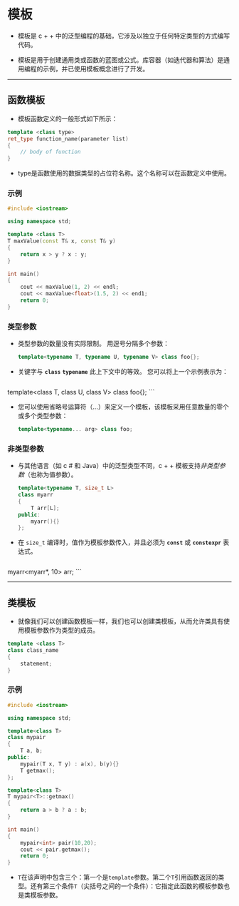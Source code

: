# 模板

- 模板是 c + + 中的泛型编程的基础，它涉及以独立于任何特定类型的方式编写代码。

- 模板是用于创建通用类或函数的蓝图或公式。库容器（如迭代器和算法）是通用编程的示例，并已使用模板概念进行了开发。



****

## 函数模板

- 模板函数定义的一般形式如下所示：

```c++
template <class type>
ret_type function_name(parameter list)
{
    // body of function
}
```

- type是函数使用的数据类型的占位符名称。这个名称可以在函数定义中使用。

### 示例

```c++
#include <iostream>

using namespace std;

template <class T>
T maxValue(const T& x, const T& y)
{
    return x > y ? x : y;
}

int main()
{
    cout << maxValue(1, 2) << endl;
    cout << maxValue<float>(1.5, 2) << end1;
    return 0;
}
```

### 类型参数

- 类型参数的数量没有实际限制。 用逗号分隔多个参数：

  ```c++
  template<typename T, typename U, typename V> class foo{};
  ```

- 关键字与 **`class`** **`typename`** 此上下文中的等效。 您可以将上一个示例表示为：

    ```c++
template<class T, class U, class V> class foo{};
    ```

- 您可以使用省略号运算符（...）来定义一个模板，该模板采用任意数量的零个或多个类型参数：

  ```c++
  template<typename... arg> class foo;
  ```

### 非类型参数

- 与其他语言（如 c # 和 Java）中的泛型类型不同，c + + 模板支持*非类型参数*（也称为值参数）。

  ```c++
  template<typename T, size_t L>
  class myarr
  {
      T arr[L];
  public:
      myarr(){}
  };
  ```

- 在 `size_t` 编译时，值作为模板参数传入，并且必须为 **`const`** 或 **`constexpr`** 表达式。

    ```c++
myarr<myarr*, 10> arr;
    ```



****

## 类模板

- 就像我们可以创建函数模板一样，我们也可以创建类模板，从而允许类具有使用模板参数作为类型的成员。

```c++
template <class T>
class class_name
{
    statement;
}
```

### 示例

```c++
#include <iostream>

using namespace std;

template<class T>
class mypair
{
    T a, b;
public:
    mypair(T x, T y) : a(x), b(y){}
    T getmax();
};

template<class T>
T mypair<T>::getmax()
{
    return a > b ? a : b;
}

int main()
{
    mypair<int> pair(10,20);
    cout << pair.getmax();
    return 0;
}
```

- `T`在该声明中包含三个：第一个是`template`参数。第二个`T`引用函数返回的类型。还有第三个条件`T`（尖括号之间的一个条件）：它指定此函数的模板参数也是类模板参数。